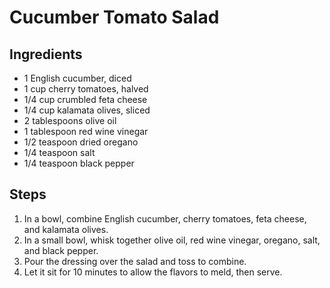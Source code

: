 # Cucumber Tomato Salad

## Ingredients
- 1 English cucumber, diced  
- 1 cup cherry tomatoes, halved  
- 1/4 cup crumbled feta cheese  
- 1/4 cup kalamata olives, sliced  
- 2 tablespoons olive oil  
- 1 tablespoon red wine vinegar  
- 1/2 teaspoon dried oregano  
- 1/4 teaspoon salt  
- 1/4 teaspoon black pepper  

## Steps
1. In a bowl, combine English cucumber, cherry tomatoes, feta cheese, and kalamata olives.  
2. In a small bowl, whisk together olive oil, red wine vinegar, oregano, salt, and black pepper.  
3. Pour the dressing over the salad and toss to combine.  
4. Let it sit for 10 minutes to allow the flavors to meld, then serve.  
